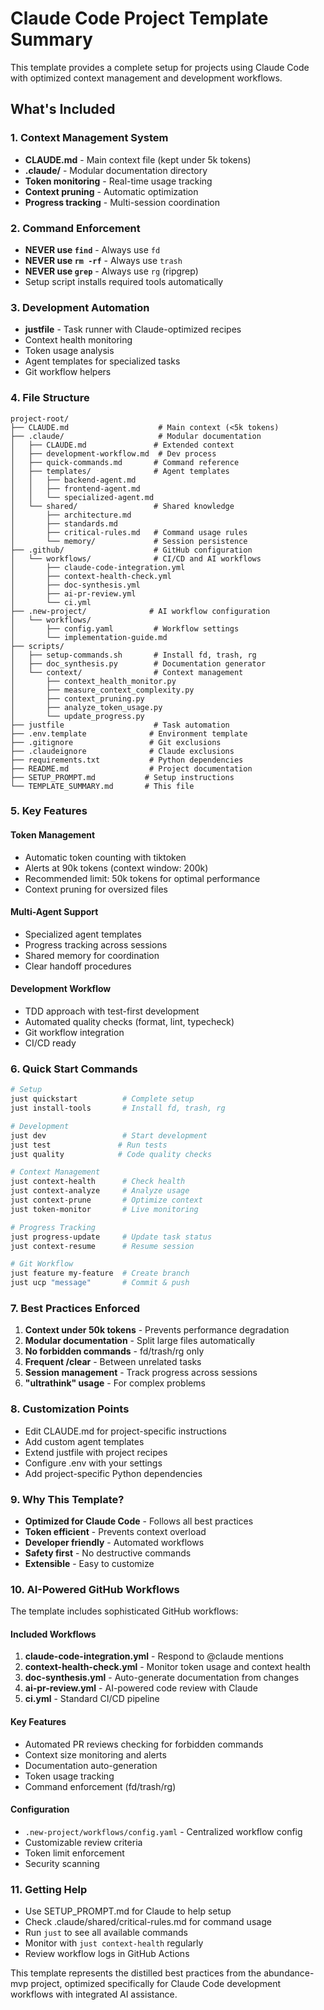 # Claude Code Project Template Summary

This template provides a complete setup for projects using Claude Code with optimized context management and development workflows.

## What's Included

### 1. Context Management System

- **CLAUDE.md** - Main context file (kept under 5k tokens)
- **.claude/** - Modular documentation directory
- **Token monitoring** - Real-time usage tracking
- **Context pruning** - Automatic optimization
- **Progress tracking** - Multi-session coordination

### 2. Command Enforcement

- **NEVER use `find`** - Always use `fd`
- **NEVER use `rm -rf`** - Always use `trash`
- **NEVER use `grep`** - Always use `rg` (ripgrep)
- Setup script installs required tools automatically

### 3. Development Automation

- **justfile** - Task runner with Claude-optimized recipes
- Context health monitoring
- Token usage analysis
- Agent templates for specialized tasks
- Git workflow helpers

### 4. File Structure

```
project-root/
├── CLAUDE.md                    # Main context (<5k tokens)
├── .claude/                     # Modular documentation
│   ├── CLAUDE.md               # Extended context
│   ├── development-workflow.md  # Dev process
│   ├── quick-commands.md       # Command reference
│   ├── templates/              # Agent templates
│   │   ├── backend-agent.md
│   │   ├── frontend-agent.md
│   │   └── specialized-agent.md
│   └── shared/                 # Shared knowledge
│       ├── architecture.md
│       ├── standards.md
│       ├── critical-rules.md   # Command usage rules
│       └── memory/             # Session persistence
├── .github/                    # GitHub configuration
│   └── workflows/              # CI/CD and AI workflows
│       ├── claude-code-integration.yml
│       ├── context-health-check.yml
│       ├── doc-synthesis.yml
│       ├── ai-pr-review.yml
│       └── ci.yml
├── .new-project/              # AI workflow configuration
│   └── workflows/
│       ├── config.yaml         # Workflow settings
│       └── implementation-guide.md
├── scripts/
│   ├── setup-commands.sh       # Install fd, trash, rg
│   ├── doc_synthesis.py        # Documentation generator
│   └── context/                # Context management
│       ├── context_health_monitor.py
│       ├── measure_context_complexity.py
│       ├── context_pruning.py
│       ├── analyze_token_usage.py
│       └── update_progress.py
├── justfile                    # Task automation
├── .env.template              # Environment template
├── .gitignore                 # Git exclusions
├── .claudeignore              # Claude exclusions
├── requirements.txt           # Python dependencies
├── README.md                  # Project documentation
├── SETUP_PROMPT.md           # Setup instructions
└── TEMPLATE_SUMMARY.md       # This file
```

### 5. Key Features

#### Token Management

- Automatic token counting with tiktoken
- Alerts at 90k tokens (context window: 200k)
- Recommended limit: 50k tokens for optimal performance
- Context pruning for oversized files

#### Multi-Agent Support

- Specialized agent templates
- Progress tracking across sessions
- Shared memory for coordination
- Clear handoff procedures

#### Development Workflow

- TDD approach with test-first development
- Automated quality checks (format, lint, typecheck)
- Git workflow integration
- CI/CD ready

### 6. Quick Start Commands

```bash
# Setup
just quickstart          # Complete setup
just install-tools       # Install fd, trash, rg

# Development
just dev                 # Start development
just test               # Run tests
just quality            # Code quality checks

# Context Management
just context-health      # Check health
just context-analyze     # Analyze usage
just context-prune       # Optimize context
just token-monitor       # Live monitoring

# Progress Tracking
just progress-update     # Update task status
just context-resume      # Resume session

# Git Workflow
just feature my-feature  # Create branch
just ucp "message"       # Commit & push
```

### 7. Best Practices Enforced

1. **Context under 50k tokens** - Prevents performance degradation
2. **Modular documentation** - Split large files automatically
3. **No forbidden commands** - fd/trash/rg only
4. **Frequent /clear** - Between unrelated tasks
5. **Session management** - Track progress across sessions
6. **"ultrathink" usage** - For complex problems

### 8. Customization Points

- Edit CLAUDE.md for project-specific instructions
- Add custom agent templates
- Extend justfile with project recipes
- Configure .env with your settings
- Add project-specific Python dependencies

### 9. Why This Template?

- **Optimized for Claude Code** - Follows all best practices
- **Token efficient** - Prevents context overload
- **Developer friendly** - Automated workflows
- **Safety first** - No destructive commands
- **Extensible** - Easy to customize

### 10. AI-Powered GitHub Workflows

The template includes sophisticated GitHub workflows:

#### Included Workflows

1. **claude-code-integration.yml** - Respond to @claude mentions
2. **context-health-check.yml** - Monitor token usage and context health
3. **doc-synthesis.yml** - Auto-generate documentation from changes
4. **ai-pr-review.yml** - AI-powered code review with Claude
5. **ci.yml** - Standard CI/CD pipeline

#### Key Features

- Automated PR reviews checking for forbidden commands
- Context size monitoring and alerts
- Documentation auto-generation
- Token usage tracking
- Command enforcement (fd/trash/rg)

#### Configuration

- `.new-project/workflows/config.yaml` - Centralized workflow config
- Customizable review criteria
- Token limit enforcement
- Security scanning

### 11. Getting Help

- Use SETUP_PROMPT.md for Claude to help setup
- Check .claude/shared/critical-rules.md for command usage
- Run `just` to see all available commands
- Monitor with `just context-health` regularly
- Review workflow logs in GitHub Actions

This template represents the distilled best practices from the abundance-mvp project, optimized specifically for Claude Code development workflows with integrated AI assistance.
